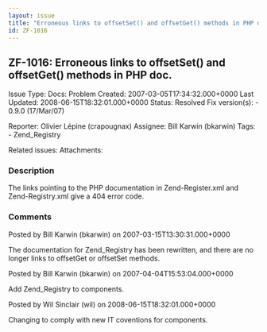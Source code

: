 ```yaml
---
layout: issue
title: "Erroneous links to offsetSet() and offsetGet() methods in PHP doc."
id: ZF-1016
---
```


ZF-1016: Erroneous links to offsetSet() and offsetGet() methods in PHP doc. 
----------------------------------------------------------------------------

 Issue Type: Docs: Problem Created: 2007-03-05T17:34:32.000+0000 Last Updated: 2008-06-15T18:32:01.000+0000 Status: Resolved Fix version(s): - 0.9.0 (17/Mar/07)
 
 Reporter:  Olivier Lépine (crapougnax)  Assignee:  Bill Karwin (bkarwin)  Tags: - Zend\_Registry
 
 Related issues: 
 Attachments: 
### Description

The links pointing to the PHP documentation in Zend-Register.xml and Zend-Registry.xml give a 404 error code.

 

 

### Comments

Posted by Bill Karwin (bkarwin) on 2007-03-15T13:30:31.000+0000

The documentation for Zend\_Registry has been rewritten, and there are no longer links to offsetGet or offsetSet methods.

 

 

Posted by Bill Karwin (bkarwin) on 2007-04-04T15:53:04.000+0000

Add Zend\_Registry to components.

 

 

Posted by Wil Sinclair (wil) on 2008-06-15T18:32:01.000+0000

Changing to comply with new IT coventions for components.

 

 